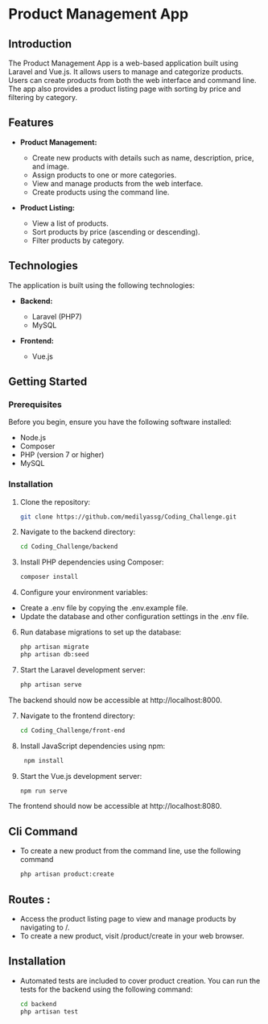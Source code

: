 # Product Management App

## Introduction

The Product Management App is a web-based application built using Laravel and Vue.js. It allows users to manage and categorize products. Users can create products from both the web interface and command line. The app also provides a product listing page with sorting by price and filtering by category.

## Features

- **Product Management:**
  - Create new products with details such as name, description, price, and image.
  - Assign products to one or more categories.
  - View and manage products from the web interface.
  - Create products using the command line.

- **Product Listing:**
  - View a list of products.
  - Sort products by price (ascending or descending).
  - Filter products by category.

## Technologies

The application is built using the following technologies:

- **Backend:**
  - Laravel (PHP7)
  - MySQL

- **Frontend:**
  - Vue.js

## Getting Started

### Prerequisites

Before you begin, ensure you have the following software installed:

- Node.js
- Composer
- PHP (version 7 or higher)
- MySQL

### Installation

1. Clone the repository:

   ```bash
   git clone https://github.com/medilyassg/Coding_Challenge.git
2. Navigate to the backend directory:
   ```bash
   cd Coding_Challenge/backend
3. Install PHP dependencies using Composer:
   ```bash
   composer install
5. Configure your environment variables:

- Create a .env file by copying the .env.example file.
- Update the database and other configuration settings in the .env file.
6. Run database migrations to set up the database:
   ```bash
   php artisan migrate
   php artisan db:seed
7. Start the Laravel development server:
   ```bash
   php artisan serve

The backend should now be accessible at http://localhost:8000.

7. Navigate to the frontend directory:
   ```bash
   cd Coding_Challenge/front-end
8. Install JavaScript dependencies using npm:
   ```bash
    npm install
9. Start the Vue.js development server:
   ```bash
   npm run serve
The frontend should now be accessible at http://localhost:8080.

## Cli Command
- To create a new product from the command line, use the following command
   ```bash
   php artisan product:create 
   
## Routes :
- Access the product listing page to view and manage products by navigating to /.
- To create a new product, visit /product/create in your web browser.

## Installation

- Automated tests are included to cover product creation. You can run the tests for the backend using the   following command:
   ```bash
   cd backend
   php artisan test

